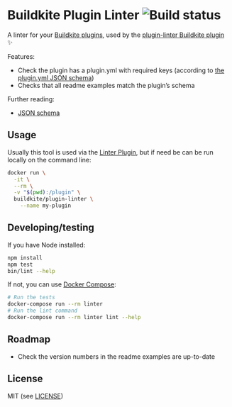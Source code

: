 # Buildkite Plugin Linter ![Build status](https://badge.buildkite.com/059f4510165dc84f2a2036a70136401d4b027828ba112a7944.svg?branch=master)

A linter for your [Buildkite plugins](https://buildkite.com/docs/agent/v3/plugins), used by the [plugin-linter Buildkite plugin](https://github.com/buildkite-plugins/plugin-linter-buildkite-plugin) ✨

Features:

* Check the plugin has a plugin.yml with required keys (according to [the plugin.yml JSON schema](lib/plugin-yaml-schema.json))
* Checks that all readme examples match the plugin’s schema

Further reading:

* [JSON schema](http://json-schema.org)

## Usage

Usually this tool is used via the [Linter Plugin](https://github.com/buildkite-plugins/plugin-linter-buildkite-plugin), but if need be can be run locally on the command line:

```bash
docker run \
  -it \
  --rm \
  -v "$(pwd):/plugin" \
  buildkite/plugin-linter \
    --name my-plugin
```

## Developing/testing

If you have Node installed:

```bash
npm install
npm test
bin/lint --help
```

If not, you can use [Docker Compose](https://docs.docker.com/compose/):

```bash
# Run the tests
docker-compose run --rm linter
# Run the lint command
docker-compose run --rm linter lint --help
```

## Roadmap

* Check the version numbers in the readme examples are up-to-date

## License

MIT (see [LICENSE](LICENSE))